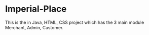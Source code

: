 # Imperial-Place
This is the in Java, HTML, CSS project which has the 3 main module Merchant, Admin, Customer.
